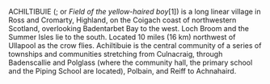 ACHILTIBUIE (; or _Field of the yellow-haired boy_[1]) is a long linear village in Ross and Cromarty, Highland, on the Coigach coast of northwestern Scotland, overlooking Badentarbet Bay to the west. Loch Broom and the Summer Isles lie to the south. Located 10 miles (16 km) northwest of Ullapool as the crow flies. Achiltibuie is the central community of a series of townships and communities stretching from Culnacraig, through Badenscallie and Polglass (where the community hall, the primary school and the Piping School are located), Polbain, and Reiff to Achnahaird.
